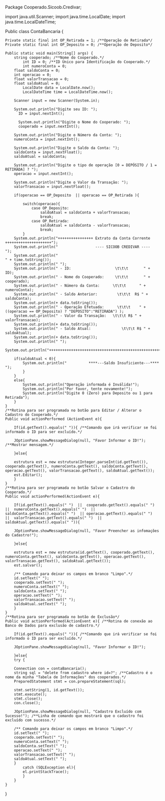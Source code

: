 Package Cooperado.Sicoob.Credivar;

import java.util.Scanner;
import java.time.LocalDate;
import java.time.LocalDateTime;

Public class ContaBancaria {	

	Private static final int OP_Retirada = 1; /**Operação de Retirada*/
	Private static final int OP_Deposito = 0; /**Operação de Deposito*/

	Public static void main(String[] args) {
		string cooperado; /**Nome do Cooperado.*/
            int ID = 0; /**ID Único para Identificação do Cooperado.*/
            int numeroConta = 0;
		float saldoConta = 0; 
		int operacao = 0;
		float valorTransacao = 0; 
		float saldoAtual = 0;
            LocalDate data = LocalDate.now();
            LocalDateTime time = LocalDateTime.now(); 

		Scanner input = new Scanner(System.in);
		
		System.out.println("Digite seu ID: ");
          ID = input.nextInt();

          System.out.println("Digite o Nome do Cooperado: ");
          cooperado = input.nextInt();

        System.out.println("Digite o Número da Conta: ");
		numeroConta = input.nextInt();
		
		System.out.println("Digite o Saldo da Conta: ");
		saldoConta = input.nextFloat();
		saldoAtual = saldoConta;
		
		System.out.println("Digite o tipo de operação [0 = DEPÓSITO / 1 = RETIRADA] ? ");
		operacao = input.nextInt();
		
		System.out.println("Digite o Valor da Transação: ");
		valorTransacao = input.nextFloat();
		
		if(operacao == OP_Deposito  || operacao == OP_Retirada ){ 
			
			switch(operacao){
				case OP_Deposito: 
					saldoAtual = saldoConta + valorTransacao;
					break;
				case OP_Retirada:
					saldoAtual = saldoConta - valorTransacao;
					break; 
			}
		System.out.println("++++++++++++++++ Extrato da Conta Corrente +++++++++++++++++++++");
		System.out.println("                 ---- SICOOB CREDIVAR ----                      ");
        System.out.println("                                              " + time.toString());
        System.out.println(" ");
        System.out.println(" - ID:                    \t\t\t       " + ID);
        System.out.println(" - Nome do Cooperado:     \t\t\t       " + cooperado);
        System.out.println(" - Número da Conta:      \t\t\t      " + numeroConta);
		System.out.println(" - Saldo Anterior:         \t\t\t  R$ " + saldoConta);
		System.out.println(+ data.toString());
        System.out.println(" - Operação Efetuada:      \t\t\t    " + ((operacao == OP_Deposito) ? "DEPOSITO":"RETIRADA") );
		System.out.println(" - Valor da Transação:   \t\t\t R$ " + valorTransacao);
		System.out.println(+ data.toString());
        System.out.println(" - Saldo Atual:              \t\t\t R$ " + saldoAtual);
        System.out.println(+ data.toString());
        System.out.println(" ");
		System.out.println("+++++++++++++++++++++++++++++++++++++++++++++++++++++++++++++++++");
		
        if(saldoAtual < 0){
			System.out.println("          ****---Saldo Insuficiente---****              ");
			}
		}
		else{
			System.out.println("Operação informada é Inválida!");
            System.out.println("Por favor, tente novamente!");
			System.out.println("Digite 0 (Zero) para Deposito ou 1 para Retirada");
		}
	}
	/**Rotina para ser programada no botão para Editar / Alterar o Cadastro do Cooperado.*/
	Public void actionPerformed (ActionEvent e){ 
		
		If(id.getText().equals(" ")){ /**Comando que irá verificar se foi informado o ID para ser excluído.*/
		
		JOptionPane.showMessageDialog(null, "Favor Informar o ID!"); /**Mostrar mensagem.*/
		
		}else{
		
		estrutura est = new estrutura(Integer.parseInt(id.getText()), cooperado.getText(), numeroConta.getText(), saldoConta.getText(), operacao.getText(), valorTransacao.getText(), saldoAtual.getText());
		est.Editar();
		}
	}
	/**Rotina para ser programada no botão Salvar o Cadastro do Cooperado.*/
	Public void actionPerformed(ActionEvent e){ 
		
		If(id.getText().equals(" ")  ||  cooperado.getText().equals(" ")  ||  numeroConta.getText().equals(" ")  ||  saldoConta.getText().equals(" ")  || operacao.getText().equals(" ")  ||  valorTransacao.getText().equals(" ")  ||  saldoAtual.getText().equals(" ")){ 
	
		JOptionPane.showMessageDialog(null, "Favor Preencher as infomações do Cadastro!"); 
	
		}else{
	
		estrutura est = new estrutura(id.getText(), cooperado.getText(), numeroConta.getText(), saldoConta.getText(), operacao.getText(), valorTransacao.getText(), saldoAtual.getText());
		est.salvar();
	
		/** Comando para deixar os campos em branco "Limpo".*/
		id.setText(" ");
		cooperado.setText(" ");
		numeroConta.setText(" ");
		saldoConta.setText(" ");
		operacao.setText(" ");
		valorTransacao.setText(" "); 
		saldoAtual.setText(" ");
		}
	}
	/**Rotina para ser programada no botão de Exclusão*/
	Public void actionPerformed(ActionEvent e){ /**Rotina de conexão ao Banco de Dados para exclusão de cadastro.*/
		
		If(id.getText().equals(" ")){ /**Comando que irá verificar se foi informado o ID para ser excluído.*/
		
		JOptionPane.showMessageDialog(null, "Favor Informar o ID!"); 
		
		}else{
		try {
		
		Connection con = contaBancaria();
		string sql = "delete from cadastro where id=?"; /**Cadastro é o nome da minha "Tabela de Informações" dos cooperados.*/
		PreparedStatement stmt = con.prepareStatement(sql); 
		
		stmt.setString(1, id.getText());
		stmt.execute();
		stmt.close();
		con.close();
	
		JOptionPane.showMessageDialog(null, "Cadastro Excluído com Sucesso!"); /**Linha de comando que mostrará que o cadastro foi excluído com sucesso.*/

		/** Comando para deixar os campos em branco "Limpo".*/
		id.setText(" ");
		cooperado.setText(" ");
	    numeroConta.setText(" ");
		saldoConta.setText(" ");
		operacao.setText(" ");
		valorTransacao.setText(" "); 
		saldoAtual.setText(" ");
		}
			catch (SQLException el){
			el.printStackTrace();
			}
		}
	}
}
